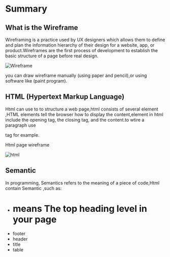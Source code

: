 # Summary
## What is the Wireframe
Wireframing is a practice used by UX designers which allows them to define and plan the information hierarchy of their design for a website, app, or product.Wireframes are the first process  of development to establish the basic structure of a page before real design.

  ![Wireframe](https://www.webfx.com/blog/images/assets/images.sixrevisions.com/2010/10/28-03_website_wireframe.png)
  
  you can draw wireframe manually (using paper and pencil),or using software like (paint program).

  ## HTML (Hypertext Markup Language)
  Html can use to  to structure a web page,html consists of several element ,HTML elements tell the browser how to display the content,element in html include  the opening tag, the closing tag, and the content.to wtire a paragraph use <p></p> tag for example.

  Html page wireframe

  ![html](https://cdn.tutsplus.com/cdn-cgi/image/width=630/webdesign/uploads/legacy/tuts/341_wf/wireframes-simple.png)
  
  ## Semantic
  In programming, Semantics refers to the meaning of a piece of code,Html contain Semantic ,such as:
  * <h1> means The top heading level in your page 
  * footer 
  * header
  * title
  * table 



